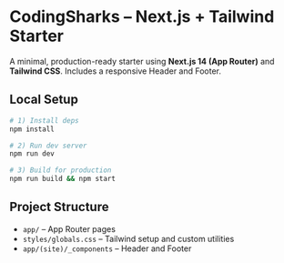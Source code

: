 # CodingSharks – Next.js + Tailwind Starter

A minimal, production-ready starter using **Next.js 14 (App Router)** and **Tailwind CSS**.
Includes a responsive Header and Footer.

## Local Setup

```bash
# 1) Install deps
npm install

# 2) Run dev server
npm run dev

# 3) Build for production
npm run build && npm start
```

## Project Structure
- `app/` – App Router pages
- `styles/globals.css` – Tailwind setup and custom utilities
- `app/(site)/_components` – Header and Footer
